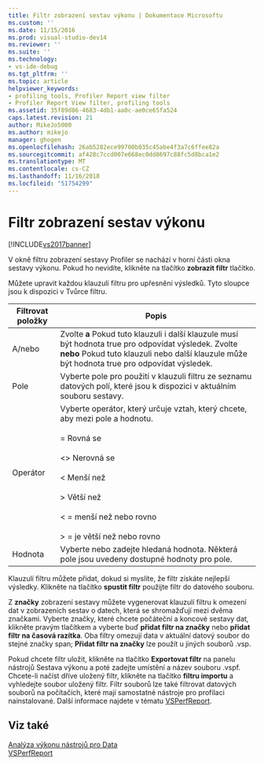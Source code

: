 ```yaml
---
title: Filtr zobrazení sestav výkonu | Dokumentace Microsoftu
ms.custom: ''
ms.date: 11/15/2016
ms.prod: visual-studio-dev14
ms.reviewer: ''
ms.suite: ''
ms.technology:
- vs-ide-debug
ms.tgt_pltfrm: ''
ms.topic: article
helpviewer_keywords:
- profiling tools, Profiler Report view filter
- Profiler Report View filter, profiling tools
ms.assetid: 35f89d86-4683-4db1-aa0c-ae0ce65fa524
caps.latest.revision: 21
author: MikeJo5000
ms.author: mikejo
manager: ghogen
ms.openlocfilehash: 26ab5282ece99700b035c45abe4f3a7c6ffee82a
ms.sourcegitcommit: af428c7ccd007e668ec0dd8697c88fc5d8bca1e2
ms.translationtype: MT
ms.contentlocale: cs-CZ
ms.lasthandoff: 11/16/2018
ms.locfileid: "51754299"
---
```

# <a name="performance-report-view-filter"></a>Filtr zobrazení sestav výkonu
[!INCLUDE[vs2017banner](../includes/vs2017banner.md)]

V okně filtru zobrazení sestavy Profiler se nachází v horní části okna sestavy výkonu. Pokud ho nevidíte, klikněte na tlačítko **zobrazit filtr** tlačítko.  
  
 Můžete upravit každou klauzuli filtru pro upřesnění výsledků. Tyto sloupce jsou k dispozici v Tvůrce filtru.  
  
|Filtrovat položky|Popis|  
|-----------------|-----------------|  
|A/nebo|Zvolte **a** Pokud tuto klauzuli i další klauzule musí být hodnota true pro odpovídat výsledek. Zvolte **nebo** Pokud tuto klauzuli nebo další klauzule může být hodnota true pro odpovídat výsledek.|  
|Pole|Vyberte pole pro použití v klauzuli filtru ze seznamu datových polí, které jsou k dispozici v aktuálním souboru sestavy.|  
|Operátor|Vyberte operátor, který určuje vztah, který chcete, aby mezi pole a hodnotu.<br /><br /> = Rovná se<br /><br /> <> Nerovná se<br /><br /> < Menší než<br /><br /> > Větší než<br /><br /> < = menší než nebo rovno<br /><br /> > = je větší než nebo rovno|  
|Hodnota|Vyberte nebo zadejte hledaná hodnota. Některá pole jsou uvedeny dostupné hodnoty pro pole.|  
  
 Klauzulí filtru můžete přidat, dokud si myslíte, že filtr získáte nejlepší výsledky. Klikněte na tlačítko **spustit filtr** použijte filtr do datového souboru.  
  
 Z **značky** zobrazení sestavy můžete vygenerovat klauzulí filtru k omezení dat v zobrazeních sestav o datech, která se shromažďují mezi dvěma značkami. Vyberte značky, které chcete počáteční a koncové sestavy dat, klikněte pravým tlačítkem a vyberte buď **přidat filtr na značky** nebo **přidat filtr na časová razítka**. Oba filtry omezují data v aktuální datový soubor do stejné značky span; **Přidat filtr na značky** lze použít u jiných souborů .vsp.  
  
 Pokud chcete filtr uložit, klikněte na tlačítko **Exportovat filtr** na panelu nástrojů Sestava výkonu a poté zadejte umístění a název souboru .vspf. Chcete-li načíst dříve uložený filtr, klikněte na tlačítko **filtru importu** a vyhledejte soubor uložený filtr. Filtr souborů lze také filtrovat datových souborů na počítačích, které mají samostatné nástroje pro profilaci nainstalované. Další informace najdete v tématu [VSPerfReport](../profiling/vsperfreport.md).  
  
## <a name="see-also"></a>Viz také  
 [Analýza výkonu nástrojů pro Data](../profiling/analyzing-performance-tools-data.md)   
 [VSPerfReport](../profiling/vsperfreport.md)



